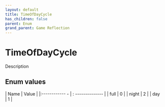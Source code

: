 ```yaml
---
layout: default
title: TimeOfDayCycle
has_children: false
parent: Enum
grand_parent: Game Reflection
---
```

# TimeOfDayCycle
Description 

## Enum values
| Name | Value |
|:------------ - | : -------------- |
| full | 0 |
| night | 2 |
| day | 1 |
